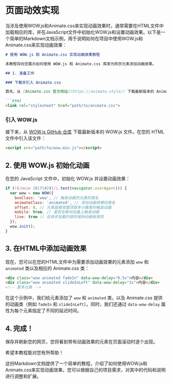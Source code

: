 # 页面动效实现

当涉及使用WOW.js和Animate.css来实现动画效果时，通常需要在HTML文件中加载相应的库，并在JavaScript文件中初始化WOW.js和设置动画效果。以下是一个简单的Markdown文档示例，用于说明如何在项目中使用WOW.js和Animate.css来实现动画效果：

```markdown
# 使用 WOW.js 和 Animate.css 实现动画效果教程

本教程将向您展示如何使用 WOW.js 和 Animate.css 库来为网页元素添加动画效果。

## 1. 准备工作

### 下载并引入 Animate.css

首先，从 [Animate.css 官方网站](https://animate.style/) 下载最新版本的 Animate.css 文件。然后，在您的 HTML 文件中引入该文件：

```html
<link rel="stylesheet" href="path/to/animate.css">
```

### 引入 WOW.js

接下来，从 [WOW.js GitHub 仓库](https://github.com/matthieua/WOW) 下载最新版本的 WOW.js 文件。在您的 HTML 文件中引入该文件：

```html
<script src="path/to/wow.min.js"></script>
```

## 2. 使用 WOW.js 初始化动画

在您的 JavaScript 文件中，初始化 WOW.js 并设置动画效果：

```javascript
if (!(/msie [6|7|8|9]/i.test(navigator.userAgent))) {
  var wow = new WOW({
    boxClass: 'wow', // 触发动画的元素的类名
    animateClass: 'animated', // 添加动画效果的类名
    offset: 0, // 元素距离视窗顶部多少像素时触发动画
    mobile: true, // 是否在移动设备上触发动画
    live: true // 在异步加载内容时保持动画有效性
  });
  wow.init();
}
```

## 3. 在HTML中添加动画效果

现在，您可以在您的HTML文件中为需要添加动画效果的元素添加 `wow` 和 `animated` 类以及相应的 Animate.css 类：

```html
<div class="wow animated fadeIn" data-wow-delay="0.5s">内容</div>
<div class="wow animated slideInLeft" data-wow-delay="1s">内容</div>
<!-- 更多元素 -->
```

在这个示例中，我们给元素添加了 `wow` 和 `animated` 类，以及 Animate.css 提供的动画类（例如 `fadeIn` 和 `slideInLeft`）。同时，我们还通过 `data-wow-delay` 属性为每个元素指定了不同的延迟时间。

## 4. 完成！

保存并刷新您的网页，您将看到带有动画效果的元素在页面滚动时逐个出现。

希望本教程能对您有所帮助！

这份Markdown文档提供了一个简单的教程，介绍了如何使用WOW.js和Animate.css来实现动画效果。您可以根据自己的项目需求，对其中的代码和说明进行调整和扩展。
